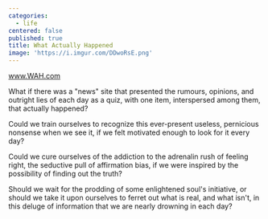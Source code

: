 ```yaml
---
categories:
  - life
centered: false
published: true
title: What Actually Happened
image: 'https://i.imgur.com/DDwoRsE.png'
---
```

www.WAH.com

What if there was a "news" site that presented the rumours, opinions, and outright lies of each day as a quiz, with one item, interspersed among them, that actually happened? 

Could we train ourselves to recognize this ever-present useless, pernicious nonsense when we see it, if we felt motivated enough to look for it every day? 

Could we cure ourselves of the addiction to the adrenalin rush of feeling right, the seductive pull of affirmation bias, if we were inspired by the possibility of finding out the truth? 

Should we wait for the prodding of some enlightened soul's initiative, or should we take it upon ourselves to ferret out what is real, and what isn't, in this deluge of information that we are nearly drowning in each day?
